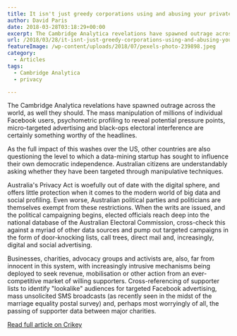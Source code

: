 ```yaml
---
title: It isn't just greedy corporations using and abusing your private data
author: David Paris
date: 2018-03-28T03:18:29+00:00
excerpt: The Cambridge Analytica revelations have spawned outrage across the world, as well they should. The mass manipulation of millions of individual Facebook users, psychometric profiling to reveal potential pressure points, micro-targeted advertising and black-ops electoral interference are certainly something worthy of the headlines.
url: /2018/03/28/it-isnt-just-greedy-corporations-using-and-abusing-your-private-data/
featureImage: /wp-content/uploads/2018/07/pexels-photo-239898.jpeg
category:
  - Articles
tags:
  - Cambridge Analytica
  - privacy

---
```

The Cambridge Analytica revelations have spawned outrage across the world, as well they should. The mass manipulation of millions of individual Facebook users, psychometric profiling to reveal potential pressure points, micro-targeted advertising and black-ops electoral interference are certainly something worthy of the headlines.

As the full impact of this washes over the US, other countries are also questioning the level to which a data-mining startup has sought to influence their own democratic independence. Australian citizens are understandably asking whether they have been targeted through manipulative techniques.

Australia's Privacy Act is woefully out of date with the digital sphere, and offers little protection when it comes to the modern world of big data and social profiling. Even worse, Australian political parties and politicians are themselves exempt from these restrictions. When the writs are issued, and the political campaigning begins, elected officials reach deep into the national database of the Australian Electoral Commission, cross-check this against a myriad of other data sources and pump out targeted campaigns in the form of door-knocking lists, call trees, direct mail and, increasingly, digital and social advertising.

Businesses, charities, advocacy groups and activists are, also, far from innocent in this system, with increasingly intrusive mechanisms being deployed to seek revenue, mobilisation or other action from an ever-competitive market of willing supporters. Cross-referencing of supporter lists to identify "lookalike" audiences for targeted Facebook advertising, mass unsolicited SMS broadcasts (as recently seen in the midst of the marriage equality postal survey) and, perhaps most worryingly of all, the passing of supporter data between major charities.

[Read full article on Crikey][1]

 [1]: https://www.crikey.com.au/2018/03/28/it-isnt-just-greedy-corporations-using-and-abusing-your-private-data/
